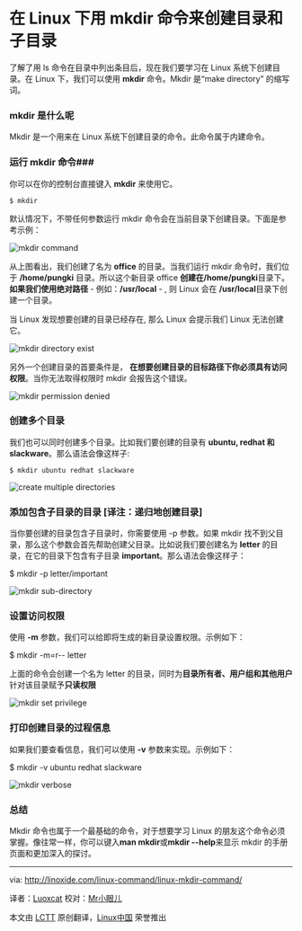 在 Linux 下用 mkdir 命令来创建目录和子目录
==============================================================================
了解了用 ls 命令在目录中列出条目后，现在我们要学习在 Linux 系统下创建目录。在 Linux 下，我们可以使用 **mkdir** 命令。Mkdir 是“make directory” 的缩写词。

### mkdir 是什么呢 ###

Mkdir 是一个用来在 Linux 系统下创建目录的命令。此命令属于内建命令。

### 运行 mkdir 命令###

你可以在你的控制台直接键入 **mkdir** 来使用它。
    
    $ mkdir

默认情况下，不带任何参数运行 mkdir 命令会在当前目录下创建目录。下面是参考示例：

![mkdir command](http://linoxide.com/wp-content/uploads/2014/01/mkdir.png)

从上图看出，我们创建了名为 **office** 的目录。当我们运行 mkdir 命令时，我们位于 **/home/pungki** 目录。所以这个新目录 office **创建在/home/pungki**目录下。**如果我们使用绝对路径** - 例如：**/usr/local** - , 则 Linux 会在 **/usr/local**目录下创建一个目录。

当 Linux 发现想要创建的目录已经存在, 那么 Linux 会提示我们 Linux 无法创建它。

![mkdir directory exist](http://linoxide.com/wp-content/uploads/2014/01/mkdir_error.png)

另外一个创建目录的首要条件是， **在想要创建目录的目标路径下你必须具有访问权限**。当你无法取得权限时 mkdir 会报告这个错误。

![mkdir permission denied](http://linoxide.com/wp-content/uploads/2014/01/mkdir_permission_denied.png)

### 创建多个目录 ###

我们也可以同时创建多个目录。比如我们要创建的目录有 **ubuntu, redhat 和 slackware**。那么语法会像这样子:

    $ mkdir ubuntu redhat slackware

![create multiple directories](http://linoxide.com/wp-content/uploads/2014/01/mkdir_multiple.png)

### 添加包含子目录的目录 [译注：递归地创建目录] ###

当你要创建的目录包含子目录时，你需要使用 -p 参数。如果 mkdir 找不到父目录，那么这个参数会首先帮助创建父目录。比如说我们要创建名为 **letter** 的目录，在它的目录下包含有子目录 **important**。那么语法会像这样子：

   $ mkdir -p letter/important

![mkdir sub-directory](http://linoxide.com/wp-content/uploads/2014/01/mkdir_p.png)

### 设置访问权限 ###

使用 **-m** 参数，我们可以给即将生成的新目录设置权限。示例如下：

   $ mkdir -m=r-- letter

上面的命令会创建一个名为 letter 的目录，同时为**目录所有者、用户组和其他用户**针对该目录赋予**只读权限**

![mkdir set privilege](http://linoxide.com/wp-content/uploads/2014/01/mkdir_m.png)

### 打印创建目录的过程信息 ###

如果我们要查看信息，我们可以使用 **-v** 参数来实现。示例如下：

   $ mkdir -v ubuntu redhat slackware

![mkdir verbose](http://linoxide.com/wp-content/uploads/2014/01/mkdir_v.png)

### 总结 ###

Mkdir 命令也属于一个最基础的命令，对于想要学习 Linux 的朋友这个命令必须掌握。像往常一样，你可以键入**man mkdir**或**mkdir --help**来显示 mkdir 的手册页面和更加深入的探讨。

--------------------------------------------------------------------------------

via: http://linoxide.com/linux-command/linux-mkdir-command/

译者：[Luoxcat](https://github.com/Luoxcat) 校对：[Mr小眼儿](http://blog.csdn.net/tinyeyeser)

本文由 [LCTT](https://github.com/LCTT/TranslateProject) 原创翻译，[Linux中国](http://linux.cn/) 荣誉推出
